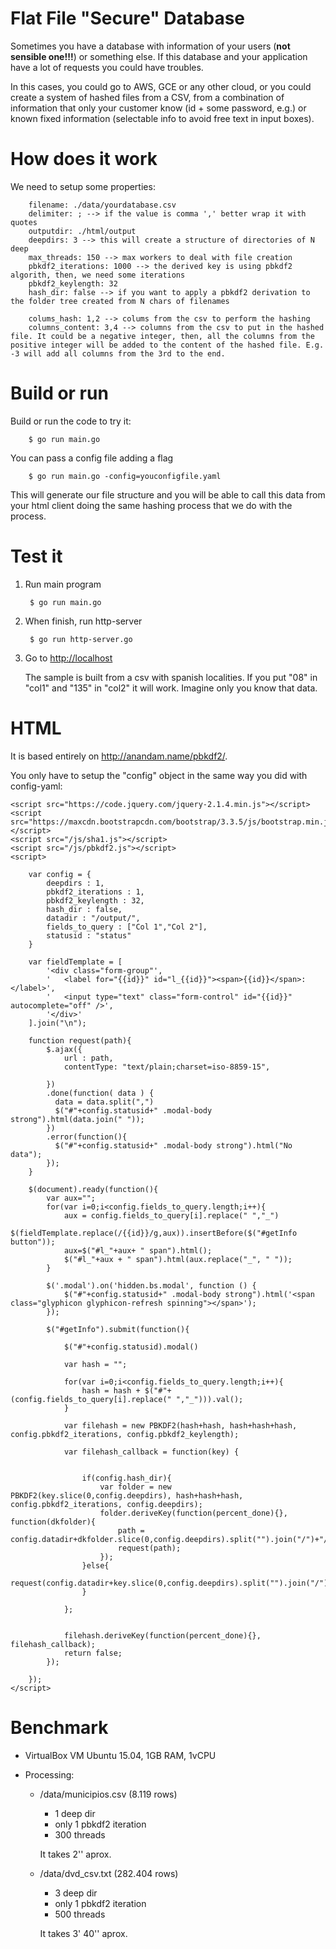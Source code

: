 # Flat File "Secure" Database

Sometimes you have a database with information of your users (**not sensible one!!!**) or something else. If this database and your application have a lot of requests you could have troubles.

In this cases, you could go to AWS, GCE or any other cloud, or you could create a system of hashed files from a CSV, from a combination of information that only your customer know (id + some password, e.g.) or known fixed information (selectable info to avoid free text in input boxes).

# How does it work

We need to setup some properties:

		filename: ./data/yourdatabase.csv
		delimiter: ; --> if the value is comma ',' better wrap it with quotes
		outputdir: ./html/output
		deepdirs: 3 --> this will create a structure of directories of N deep
		max_threads: 150 --> max workers to deal with file creation
		pbkdf2_iterations: 1000 --> the derived key is using pbkdf2 algorith, then, we need some iterations 
		pbkdf2_keylength: 32 
		hash_dir: false --> if you want to apply a pbkdf2 derivation to the folder tree created from N chars of filenames

		colums_hash: 1,2 --> colums from the csv to perform the hashing
		columns_content: 3,4 --> columns from the csv to put in the hashed file. It could be a negative integer, then, all the columns from the positive integer will be added to the content of the hashed file. E.g. -3 will add all columns from the 3rd to the end.


# Build or run

Build or run the code to try it:

		$ go run main.go

You can pass a config file adding a flag

		$ go run main.go -config=youconfigfile.yaml

This will generate our file structure and you will be able to call this data from your html client doing the same hashing process that we do with the process.

# Test it

1. Run main program
		
		$ go run main.go

1. When finish, run http-server

		$ go run http-server.go

1. Go to [http://localhost](http://localhost)

	The sample is built from a csv with spanish localities. If you put "08" in "col1" and "135" in "col2" it will work. Imagine only you know that data. 

# HTML

It is based entirely on http://anandam.name/pbkdf2/.

You only have to setup the "config" object in the same way you did with config-yaml:

	<script src="https://code.jquery.com/jquery-2.1.4.min.js"></script>
	<script src="https://maxcdn.bootstrapcdn.com/bootstrap/3.3.5/js/bootstrap.min.js"></script>
	<script src="/js/sha1.js"></script>
	<script src="/js/pbkdf2.js"></script>
	<script>

		var config = {
			deepdirs : 1,
			pbkdf2_iterations : 1,
			pbkdf2_keylength : 32,
			hash_dir : false,
			datadir : "/output/",
			fields_to_query : ["Col 1","Col 2"],
			statusid : "status"	
		}

		var fieldTemplate = [
			'<div class="form-group"',
			'	<label for="{{id}}" id="l_{{id}}"><span>{{id}}</span>:</label>',
			'	<input type="text" class="form-control" id="{{id}}" autocomplete="off" />',
			'</div>'
		].join("\n");

		function request(path){
			$.ajax({
				url : path,
		       	contentType: "text/plain;charset=iso-8859-15",

			})
			.done(function( data ) {
			  data = data.split(",")
			  $("#"+config.statusid+" .modal-body strong").html(data.join(" "));
			})
			.error(function(){
			  $("#"+config.statusid+" .modal-body strong").html("No data");
			});
		}

		$(document).ready(function(){
			var aux="";
			for(var i=0;i<config.fields_to_query.length;i++){
				aux = config.fields_to_query[i].replace(" ","_")
				$(fieldTemplate.replace(/{{id}}/g,aux)).insertBefore($("#getInfo button"));
				aux=$("#l_"+aux+ " span").html();
				$("#l_"+aux + " span").html(aux.replace("_", " "));
			}

			$('.modal').on('hidden.bs.modal', function () {
				$("#"+config.statusid+" .modal-body strong").html('<span class="glyphicon glyphicon-refresh spinning"></span>');
			});

			$("#getInfo").submit(function(){

   			    $("#"+config.statusid).modal()
				
				var hash = "";

				for(var i=0;i<config.fields_to_query.length;i++){
					hash = hash + $("#"+(config.fields_to_query[i].replace(" ","_"))).val();
				}

				var filehash = new PBKDF2(hash+hash, hash+hash+hash, config.pbkdf2_iterations, config.pbkdf2_keylength);
								
				var filehash_callback = function(key) {
	    

					if(config.hash_dir){
						var folder = new PBKDF2(key.slice(0,config.deepdirs), hash+hash+hash, config.pbkdf2_iterations, config.deepdirs);
						folder.deriveKey(function(percent_done){}, function(dkfolder){
							path = config.datadir+dkfolder.slice(0,config.deepdirs).split("").join("/")+"/"+key;
							request(path);
						});
					}else{
						request(config.datadir+key.slice(0,config.deepdirs).split("").join("/")+"/"+key)
					}

				};


				filehash.deriveKey(function(percent_done){}, filehash_callback);
				return false;
			});

		});
	</script>

# Benchmark

* VirtualBox VM Ubuntu 15.04, 1GB RAM, 1vCPU

* Processing:
	- /data/municipios.csv (8.119 rows)
		- 1 deep dir
		- only 1 pbkdf2 iteration
		- 300 threads

		It takes 2'' aprox.

	- /data/dvd_csv.txt (282.404 rows)
		- 3 deep dir
		- only 1 pbkdf2 iteration
		- 500 threads

		It takes 3' 40'' aprox.
